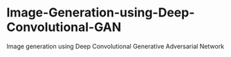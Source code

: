 # Image-Generation-using-Deep-Convolutional-GAN
Image generation using Deep Convolutional Generative Adversarial Network
